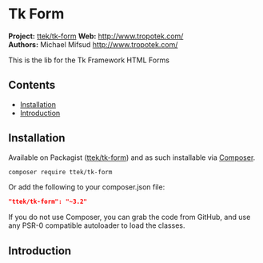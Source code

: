 # Tk Form

__Project:__ [ttek/tk-form](http://packagist.org/packages/ttek/tk-form)
__Web:__ <http://www.tropotek.com/>  
__Authors:__ Michael Mifsud <http://www.tropotek.com/>  
  
This is the lib for the Tk Framework HTML Forms

## Contents

- [Installation](#installation)
- [Introduction](#introduction)


## Installation

Available on Packagist ([ttek/tk-form](http://packagist.org/packages/ttek/tk-form))
and as such installable via [Composer](http://getcomposer.org/).

```bash
composer require ttek/tk-form
```

Or add the following to your composer.json file:

```json
"ttek/tk-form": "~3.2"
```

If you do not use Composer, you can grab the code from GitHub, and use any
PSR-0 compatible autoloader to load the classes.

## Introduction








